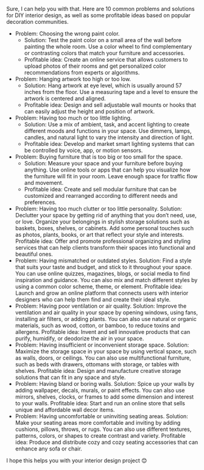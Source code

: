 Sure, I can help you with that. Here are 10 common problems and solutions for DIY interior design, as well as some profitable ideas based on popular decoration communities.

- Problem: Choosing the wrong paint color. 
	- Solution: Test the paint color on a small area of the wall before painting the whole room. Use a color wheel to find complementary or contrasting colors that match your furniture and accessories. 
	- Profitable idea: Create an online service that allows customers to upload photos of their rooms and get personalized color recommendations from experts or algorithms.
- Problem: Hanging artwork too high or too low. 
	- Solution: Hang artwork at eye level, which is usually around 57 inches from the floor. Use a measuring tape and a level to ensure the artwork is centered and aligned. 
	- Profitable idea: Design and sell adjustable wall mounts or hooks that can easily adjust the height and position of artwork.
- Problem: Having too much or too little lighting. 
	- Solution: Use a mix of ambient, task, and accent lighting to create different moods and functions in your space. Use dimmers, lamps, candles, and natural light to vary the intensity and direction of light. 
	- Profitable idea: Develop and market smart lighting systems that can be controlled by voice, app, or motion sensors.
- Problem: Buying furniture that is too big or too small for the space. 
	- Solution: Measure your space and your furniture before buying anything. Use online tools or apps that can help you visualize how the furniture will fit in your room. Leave enough space for traffic flow and movement. 
	- Profitable idea: Create and sell modular furniture that can be customized and rearranged according to different needs and preferences.
- Problem: Having too much clutter or too little personality. Solution: Declutter your space by getting rid of anything that you don’t need, use, or love. Organize your belongings in stylish storage solutions such as baskets, boxes, shelves, or cabinets. Add some personal touches such as photos, plants, books, or art that reflect your style and interests. Profitable idea: Offer and promote professional organizing and styling services that can help clients transform their spaces into functional and beautiful ones.
- Problem: Having mismatched or outdated styles. Solution: Find a style that suits your taste and budget, and stick to it throughout your space. You can use online quizzes, magazines, blogs, or social media to find inspiration and guidance. You can also mix and match different styles by using a common color scheme, theme, or element. Profitable idea: Launch and grow an online platform that connects users with interior designers who can help them find and create their ideal style.
- Problem: Having poor ventilation or air quality. Solution: Improve the ventilation and air quality in your space by opening windows, using fans, installing air filters, or adding plants. You can also use natural or organic materials, such as wood, cotton, or bamboo, to reduce toxins and allergens. Profitable idea: Invent and sell innovative products that can purify, humidify, or deodorize the air in your space.
- Problem: Having insufficient or inconvenient storage space. Solution: Maximize the storage space in your space by using vertical space, such as walls, doors, or ceilings. You can also use multifunctional furniture, such as beds with drawers, ottomans with storage, or tables with shelves. Profitable idea: Design and manufacture creative storage solutions that can fit in any space and style.
- Problem: Having bland or boring walls. Solution: Spice up your walls by adding wallpaper, decals, murals, or paint effects. You can also use mirrors, shelves, clocks, or frames to add some dimension and interest to your walls. Profitable idea: Start and run an online store that sells unique and affordable wall decor items.
- Problem: Having uncomfortable or uninviting seating areas. Solution: Make your seating areas more comfortable and inviting by adding cushions, pillows, throws, or rugs. You can also use different textures, patterns, colors, or shapes to create contrast and variety. Profitable idea: Produce and distribute cozy and cozy seating accessories that can enhance any sofa or chair.

I hope this helps you with your interior design project 😊